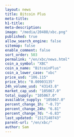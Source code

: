 ```yaml
---
layout: news
title: Bitcoin Plus
meta-title: 
h1-title: 
meta-description: 
image: "/media/20488/xbc.png"
published: true
allow_search_engine: false
sitemap: false
enable_comment: false
sort_order: 503
permalink: "/en/xbc/news.html"
coin_a_symbol: "XBC"
coin_a_name: "BitcoinPlus"
coin_a_lower_case: "xbc"
price_usd: "106.115"
price_btc: "0.00903135"
24h_volume_usd: "43143.8"
market_cap_usd: "105067.0"
total_supply: "105067.0"
available_supply: "105067.0"
percent_change_1h: "-0.73"
percent_change_24h: "6.81"
percent_change_7d: "-6.83"
last_updated: "1517140743"
parent-url: "/en/xbc/"
author: Sam
---
```


